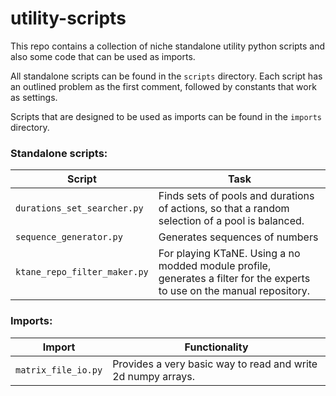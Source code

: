 # utility-scripts

This repo contains a collection of niche standalone utility python scripts and also some code that can be used as imports.

All standalone scripts can be found in the `scripts` directory. Each script has an outlined problem as the first comment, followed by constants that work as settings. 

Scripts that are designed to be used as imports can be found in the `imports` directory.

### Standalone scripts:

| Script                       | Task                                                         |
| ---------------------------- | ------------------------------------------------------------ |
| `durations_set_searcher.py`  | Finds sets of pools and durations of actions, so that a random selection of a pool is balanced. |
| `sequence_generator.py`      | Generates sequences of numbers                               |
| `ktane_repo_filter_maker.py` | For playing KTaNE. Using a no modded module profile, generates a filter for the experts to use on the manual repository. |

### Imports:

| Import              | Functionality                                                |
| ------------------- | ------------------------------------------------------------ |
| `matrix_file_io.py` | Provides a very basic way to read and write 2d numpy arrays. |

